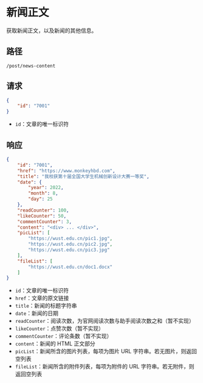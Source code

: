 # 新闻正文

获取新闻正文，以及新闻的其他信息。

## 路径

```
/post/news-content
```

## 请求

```json
{
	"id": "7001"
}
```

- `id`：文章的唯一标识符

## 响应

```json
{
	"id": "7001",
	"href": "https://www.monkeyhbd.com",
	"title": "我校获第十届全国大学生机械创新设计大赛一等奖",
	"date": {
		"year": 2022,
		"month": 8,
		"day": 25
	},
	"readCounter": 100,
	"likeCounter": 50,
	"commentCounter": 3,
	"content": "<div> ... </div>",
	"picList": [
		"https://wust.edu.cn/pic1.jpg",
		"https://wust.edu.cn/pic2.jpg",
		"https://wust.edu.cn/pic3.jpg"
	],
	"fileList": [
		"https://wust.edu.cn/doc1.docx"
	]
}
```

- `id`：文章的唯一标识符
- `href`：文章的原文链接
- `title`：新闻的标题字符串
- `date`：新闻的日期
- `readCounter`：阅读次数，为官网阅读次数与助手阅读次数之和（暂不实现）
- `likeCounter`：点赞次数（暂不实现）
- `commentCounter`：评论条数（暂不实现）
- `content`：新闻的 HTML 正文部分
- `picList`：新闻所含的图片列表，每项为图片 URL 字符串。若无图片，则返回空列表
- `fileList`：新闻所含的附件列表，每项为附件的 URL 字符串。若无附件，则返回空列表
